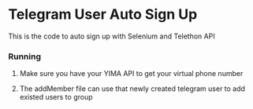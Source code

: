# Telegram User Auto Sign Up

This is the code to auto sign up with Selenium and Telethon API

### Running

1. Make sure you have your YIMA API to get your virtual phone number

2. The addMember file can use that newly created telegram user to add existed users to group


